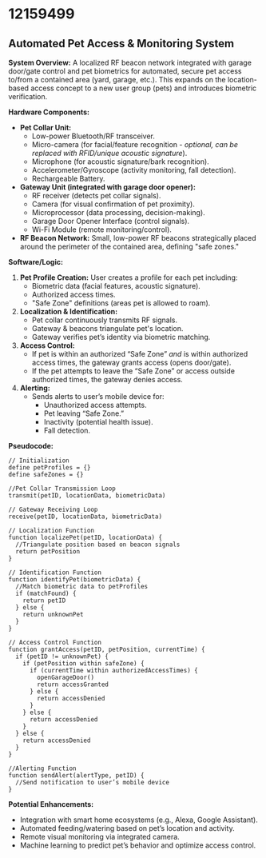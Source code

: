 # 12159499

## Automated Pet Access & Monitoring System

**System Overview:** A localized RF beacon network integrated with garage door/gate control and pet biometrics for automated, secure pet access to/from a contained area (yard, garage, etc.). This expands on the location-based access concept to a new user group (pets) and introduces biometric verification.

**Hardware Components:**

*   **Pet Collar Unit:**
    *   Low-power Bluetooth/RF transceiver.
    *   Micro-camera (for facial/feature recognition - *optional, can be replaced with RFID/unique acoustic signature*).
    *   Microphone (for acoustic signature/bark recognition).
    *   Accelerometer/Gyroscope (activity monitoring, fall detection).
    *   Rechargeable Battery.
*   **Gateway Unit (integrated with garage door opener):**
    *   RF receiver (detects pet collar signals).
    *   Camera (for visual confirmation of pet proximity).
    *   Microprocessor (data processing, decision-making).
    *   Garage Door Opener Interface (control signals).
    *   Wi-Fi Module (remote monitoring/control).
*   **RF Beacon Network:** Small, low-power RF beacons strategically placed around the perimeter of the contained area, defining "safe zones."

**Software/Logic:**

1.  **Pet Profile Creation:** User creates a profile for each pet including:
    *   Biometric data (facial features, acoustic signature).
    *   Authorized access times.
    *   "Safe Zone" definitions (areas pet is allowed to roam).
2.  **Localization & Identification:**
    *   Pet collar continuously transmits RF signals.
    *   Gateway & beacons triangulate pet's location.
    *   Gateway verifies pet’s identity via biometric matching.
3.  **Access Control:**
    *   If pet is within an authorized “Safe Zone” *and* is within authorized access times, the gateway grants access (opens door/gate).
    *   If the pet attempts to leave the “Safe Zone” or access outside authorized times, the gateway denies access.
4.  **Alerting:**
    *   Sends alerts to user’s mobile device for:
        *   Unauthorized access attempts.
        *   Pet leaving “Safe Zone.”
        *   Inactivity (potential health issue).
        *   Fall detection.

**Pseudocode:**

```
// Initialization
define petProfiles = {}
define safeZones = {}

//Pet Collar Transmission Loop
transmit(petID, locationData, biometricData)

// Gateway Receiving Loop
receive(petID, locationData, biometricData)

// Localization Function
function localizePet(petID, locationData) {
  //Triangulate position based on beacon signals
  return petPosition
}

// Identification Function
function identifyPet(biometricData) {
  //Match biometric data to petProfiles
  if (matchFound) {
    return petID
  } else {
    return unknownPet
  }
}

// Access Control Function
function grantAccess(petID, petPosition, currentTime) {
  if (petID != unknownPet) {
    if (petPosition within safeZone) {
      if (currentTime within authorizedAccessTimes) {
        openGarageDoor()
        return accessGranted
      } else {
        return accessDenied
      }
    } else {
      return accessDenied
    }
  } else {
    return accessDenied
  }
}

//Alerting Function
function sendAlert(alertType, petID) {
  //Send notification to user’s mobile device
}
```

**Potential Enhancements:**

*   Integration with smart home ecosystems (e.g., Alexa, Google Assistant).
*   Automated feeding/watering based on pet’s location and activity.
*   Remote visual monitoring via integrated camera.
*   Machine learning to predict pet’s behavior and optimize access control.